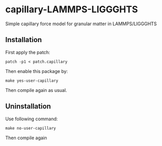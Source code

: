 # capillary-LAMMPS-LIGGGHTS

Simple capillary force model for granular matter in LAMMPS/LIGGGHTS

## Installation

First apply the patch:

    patch -p1 < patch.capillary

Then enable this package by:

    make yes-user-capillary

Then compile again as usual.

## Uninstallation

Use following command:

    make no-user-capillary

Then compile again

